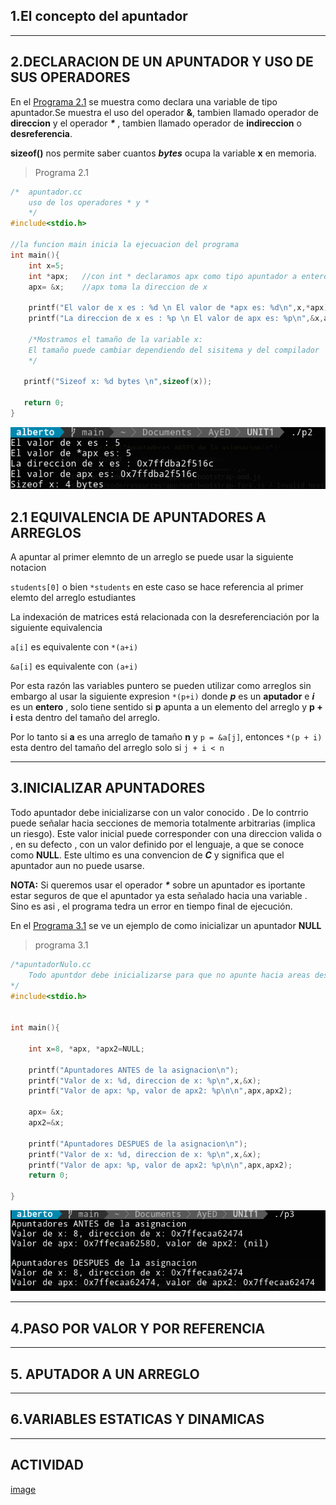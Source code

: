 
## 1.El concepto del apuntador
---
## 2.DECLARACION DE UN APUNTADOR Y USO DE SUS OPERADORES 

En el  [Programa 2.1](programa1_2_1.cc) se muestra como declara una variable de tipo apuntador.Se muestra el uso del operador **&**, tambien llamado operador de **direccion** y el operador **_*_** , tambien llamado operador de **indireccion** o **desreferencia**.

**sizeof()** nos permite saber cuantos **_bytes_** ocupa la variable **x** en memoria.

> Programa 2.1
```c
/*  apuntador.cc
    uso de los operadores * y * 
    */
#include<stdio.h>

//la funcion main inicia la ejecuacion del programa 
int main(){
    int x=5;
    int *apx;   //con int * declaramos apx como tipo apuntador a entero
    apx= &x;    //apx toma la direccion de x

    printf("El valor de x es : %d \n El valor de *apx es: %d\n",x,*apx);
    printf("La direccion de x es : %p \n El valor de apx es: %p\n",&x,apx);

    /*Mostramos el tamaño de la variable x:
    El tamaño puede cambiar dependiendo del sisitema y del compilador
    */

   printf("Sizeof x: %d bytes \n",sizeof(x));

   return 0;
}

```
![image](/UNIT1/images/imgp2.png)



## 2.1 EQUIVALENCIA DE APUNTADORES A ARREGLOS 
A apuntar al primer elemnto de un arreglo se puede usar la siguiente notacion 

`students[0]` o bien `*students` en este caso se hace referencia al primer elemto del arreglo estudiantes 

La indexación de matrices está relacionada con la desreferenciación por la siguiente equivalencia

`a[i]` es equivalente con `*(a+i)`

`&a[i]` es equivalente con `(a+i)`

Por esta razón las variables puntero se pueden utilizar como arreglos sin embargo al usar la siguiente expresion `*(p+i)`  donde **_p_** es un **aputador** e **_i_** es un **entero** , solo tiene sentido si **p** apunta a un elemento del arreglo y **p + i** esta dentro del tamaño del arreglo.

Por lo tanto si **a** es una arreglo de tamaño **n** y `p = &a[j]`, entonces `*(p + i)` esta dentro del tamaño del arreglo solo si `j + i < n`

---

## 3.INICIALIZAR APUNTADORES

Todo apuntador debe inicializarse con  un valor conocido . De lo contrrio puede señalar hacia secciones de memoria totalmente arbitrarias (implica un riesgo). Este valor inicial puede corresponder con una direccion valida o , en su defecto , con un valor definido por el lenguaje, a que se conoce como **NULL**. Este ultimo es una convencion de **_C_** y significa que el apuntador aun no puede usarse.

**NOTA:** Si queremos usar el operador **_*_**  sobre un apuntador es iportante estar seguros de que el apuntador ya esta señalado hacia una variable . Sino es asi , el programa tedra un error en tiempo final de ejecución.

En el [Programa 3.1](programa1_3_1.cc) se ve un ejemplo de como inicializar un apuntador **NULL**
>programa 3.1

```c
/*apuntadorNulo.cc
    Todo apuntdor debe inicializarse para que no apunte hacia areas desconocidas o no inicializadas de la memoria
*/
#include<stdio.h>


int main(){

    int x=8, *apx, *apx2=NULL;

    printf("Apuntadores ANTES de la asignacion\n");
    printf("Valor de x: %d, direccion de x: %p\n",x,&x);
    printf("Valor de apx: %p, valor de apx2: %p\n\n",apx,apx2);

    apx= &x;
    apx2=&x;

    printf("Apuntadores DESPUES de la asignacion\n");
    printf("Valor de x: %d, direccion de x: %p\n",x,&x);
    printf("Valor de apx: %p, valor de apx2: %p\n\n",apx,apx2);
    return 0;

}
```
![image](/UNIT1/images/imgp3.png)

---
## 4.PASO POR VALOR Y POR REFERENCIA

---
## 5. APUTADOR A UN ARREGLO


---
## 6.VARIABLES ESTATICAS Y DINAMICAS


---
## ACTIVIDAD

[image](/UNIT1/images/imgp3.png)